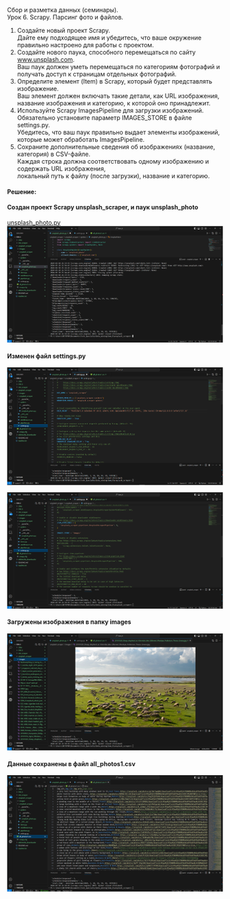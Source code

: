 Сбор и разметка данных (семинары).  
Урок 6. Scrapy. Парсинг фото и файлов.  
1. Создайте новый проект Scrapy.  
Дайте ему подходящее имя и убедитесь, что ваше окружение правильно настроено для работы с проектом.  
2. Создайте нового паука, способного перемещаться по сайту www.unsplash.com.  
Ваш паук должен уметь перемещаться по категориям фотографий и получать доступ к страницам отдельных фотографий.  
3. Определите элемент (Item) в Scrapy, который будет представлять изображение.  
Ваш элемент должен включать такие детали, как URL изображения, название изображения и категорию, к которой оно принадлежит.  
4. Используйте Scrapy ImagesPipeline для загрузки изображений.  
Обязательно установите параметр IMAGES_STORE в файле settings.py.  
Убедитесь, что ваш паук правильно выдает элементы изображений, которые может обработать ImagesPipeline.  
5. Сохраните дополнительные сведения об изображениях (название, категория) в CSV-файле.  
Каждая строка должна соответствовать одному изображению и содержать URL изображения,  
локальный путь к файлу (после загрузки), название и категорию.  
  
#### Решение:  
#### Создан проект Scrapy unsplash_scraper, и паук unsplash_photo  
  
[unsplash_photo.py](unsplash_scraper%2Funsplash_scraper%2Fspiders%2Funsplash_photo.py)
![unsplash.png](unsplash.png)  
  
#### Изменен файл settings.py  
![settings1.png](settings1.png)  
  
![settings2.png](settings2.png)  
  
#### Загружены изображения в папку images   
  
![images.png](images.png)   
  
#### Данные сохранены в файл all_photos1.csv  
![all_photos.png](all_photos.png)